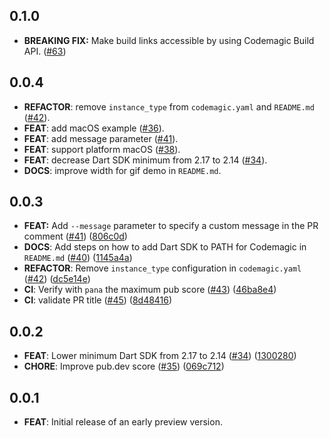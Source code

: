 ## 0.1.0

* **BREAKING FIX:** Make build links accessible by using Codemagic Build API. ([#63](https://github.com/nilsreichardt/codemagic-app-preview/pull/63))

## 0.0.4

 - **REFACTOR**: remove `instance_type` from `codemagic.yaml` and `README.md` ([#42](https://github.com/nilsreichardt/codemagic-app-preview/issues/42)).
 - **FEAT**: add macOS example ([#36](https://github.com/nilsreichardt/codemagic-app-preview/issues/36)).
 - **FEAT**: add message parameter ([#41](https://github.com/nilsreichardt/codemagic-app-preview/issues/41)).
 - **FEAT**: support platform macOS ([#38](https://github.com/nilsreichardt/codemagic-app-preview/issues/38)).
 - **FEAT**: decrease Dart SDK minimum from 2.17 to 2.14 ([#34](https://github.com/nilsreichardt/codemagic-app-preview/issues/34)).
 - **DOCS**: improve width for gif demo in `README.md`.

## 0.0.3

* **FEAT:** Add `--message` parameter to specify a custom message in the PR comment ([#41](https://github.com/nilsreichardt/codemagic-app-preview/pull/41)) ([806c0d](https://github.com/nilsreichardt/codemagic-app-preview/commit/806c0d8be381aba973ca1811995782d7853155d2))
* **DOCS**: Add steps on how to add Dart SDK to PATH for Codemagic in `README.md` ([#40](https://github.com/nilsreichardt/codemagic-app-preview/pull/40)) ([1145a4a](https://github.com/nilsreichardt/codemagic-app-preview/commit/1145a4ac7d852e52423bdc675002949422f1d54d)) 
* **REFACTOR**: Remove `instance_type` configuration in `codemagic.yaml` ([#42](https://github.com/nilsreichardt/codemagic-app-preview/pull/42)) ([dc5e14e](https://github.com/nilsreichardt/codemagic-app-preview/commit/dc5e14e0d1cf7c6b4905d0a4ff6c4dcb2992ab4e))
* **CI**: Verify with `pana` the maximum pub score ([#43](https://github.com/nilsreichardt/codemagic-app-preview/pull/43)) ([46ba8e4](https://github.com/nilsreichardt/codemagic-app-preview/commit/46ba8e4d8bf6b8590de7f341769dc2c368b24a45))
* **CI**: validate PR title ([#45](https://github.com/nilsreichardt/codemagic-app-preview/pull/45)) ([8d48416](https://github.com/nilsreichardt/codemagic-app-preview/commit/8d48416cbdfdf7b63dc6f3c0afa0781810e02321))

## 0.0.2

* **FEAT**: Lower minimum Dart SDK from 2.17 to 2.14 ([#34](https://github.com/nilsreichardt/codemagic-app-preview/pull/34)) ([1300280](https://github.com/nilsreichardt/codemagic-app-preview/commit/130028023b2cc406e7b86f0127eb10ecc2054c89))
* **CHORE**: Improve pub.dev score ([#35](https://github.com/nilsreichardt/codemagic-app-preview/pull/35)) ([069c712](https://github.com/nilsreichardt/codemagic-app-preview/commit/069c7120d84fa8b04d4971d90ea934f99ae75c67))

## 0.0.1

* **FEAT**: Initial release of an early preview version.